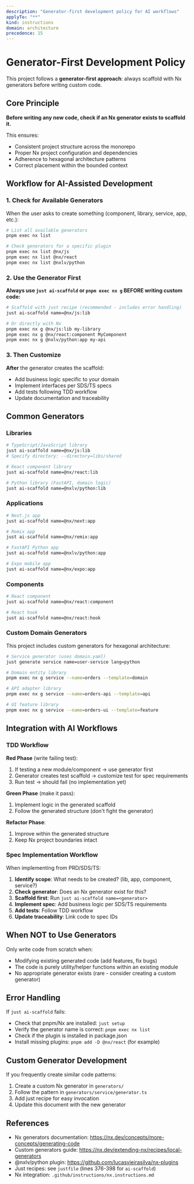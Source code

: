 ```yaml
---
description: "Generator-first development policy for AI workflows"
applyTo: "**"
kind: instructions
domain: architecture
precedence: 15
---
```


# Generator-First Development Policy

This project follows a **generator-first approach**: always scaffold with Nx generators before writing custom code.

## Core Principle

**Before writing any new code, check if an Nx generator exists to scaffold it.**

This ensures:
- Consistent project structure across the monorepo
- Proper Nx project configuration and dependencies
- Adherence to hexagonal architecture patterns
- Correct placement within the bounded context

## Workflow for AI-Assisted Development

### 1. Check for Available Generators

When the user asks to create something (component, library, service, app, etc.):

```bash
# List all available generators
pnpm exec nx list

# Check generators for a specific plugin
pnpm exec nx list @nx/js
pnpm exec nx list @nx/react
pnpm exec nx list @nxlv/python
```

### 2. Use the Generator First

**Always use `just ai-scaffold` or `pnpm exec nx g` BEFORE writing custom code:**

```bash
# Scaffold with just recipe (recommended - includes error handling)
just ai-scaffold name=@nx/js:lib

# Or directly with Nx
pnpm exec nx g @nx/js:lib my-library
pnpm exec nx g @nx/react:component MyComponent
pnpm exec nx g @nxlv/python:app my-api
```

### 3. Then Customize

**After** the generator creates the scaffold:
- Add business logic specific to your domain
- Implement interfaces per SDS/TS specs
- Add tests following TDD workflow
- Update documentation and traceability

## Common Generators

### Libraries
```bash
# TypeScript/JavaScript library
just ai-scaffold name=@nx/js:lib
# Specify directory: --directory=libs/shared

# React component library
just ai-scaffold name=@nx/react:lib

# Python library (FastAPI, domain logic)
just ai-scaffold name=@nxlv/python:lib
```

### Applications
```bash
# Next.js app
just ai-scaffold name=@nx/next:app

# Remix app  
just ai-scaffold name=@nx/remix:app

# FastAPI Python app
just ai-scaffold name=@nxlv/python:app

# Expo mobile app
just ai-scaffold name=@nx/expo:app
```

### Components
```bash
# React component
just ai-scaffold name=@nx/react:component

# React hook
just ai-scaffold name=@nx/react:hook
```

### Custom Domain Generators

This project includes custom generators for hexagonal architecture:

```bash
# Service generator (uses domain.yaml)
just generate service name=user-service lang=python

# Domain entity library
pnpm exec nx g service --name=orders --template=domain

# API adapter library  
pnpm exec nx g service --name=orders-api --template=api

# UI feature library
pnpm exec nx g service --name=orders-ui --template=feature
```

## Integration with AI Workflows

### TDD Workflow

**Red Phase** (write failing test):
1. If testing a new module/component → use generator first
2. Generator creates test scaffold → customize test for spec requirements
3. Run test → should fail (no implementation yet)

**Green Phase** (make it pass):
1. Implement logic in the generated scaffold
2. Follow the generated structure (don't fight the generator)

**Refactor Phase**:
1. Improve within the generated structure
2. Keep Nx project boundaries intact

### Spec Implementation Workflow

When implementing from PRD/SDS/TS:

1. **Identify scope**: What needs to be created? (lib, app, component, service?)
2. **Check generator**: Does an Nx generator exist for this?
3. **Scaffold first**: Run `just ai-scaffold name=<generator>`
4. **Implement spec**: Add business logic per SDS/TS requirements
5. **Add tests**: Follow TDD workflow
6. **Update traceability**: Link code to spec IDs

## When NOT to Use Generators

Only write code from scratch when:
- Modifying existing generated code (add features, fix bugs)
- The code is purely utility/helper functions within an existing module
- No appropriate generator exists (rare - consider creating a custom generator)

## Error Handling

If `just ai-scaffold` fails:
- Check that pnpm/Nx are installed: `just setup`
- Verify the generator name is correct: `pnpm exec nx list`
- Check if the plugin is installed in package.json
- Install missing plugins: `pnpm add -D @nx/react` (for example)

## Custom Generator Development

If you frequently create similar code patterns:
1. Create a custom Nx generator in `generators/`
2. Follow the pattern in `generators/service/generator.ts`
3. Add just recipe for easy invocation
4. Update this document with the new generator

## References

- Nx generators documentation: https://nx.dev/concepts/more-concepts/generating-code
- Custom generators guide: https://nx.dev/extending-nx/recipes/local-generators
- @nxlv/python plugin: https://github.com/lucasvieirasilva/nx-plugins
- Just recipes: see `justfile` (lines 376-398 for `ai-scaffold`)
- Nx integration: `.github/instructions/nx.instructions.md`
